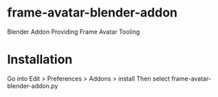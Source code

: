 # frame-avatar-blender-addon
Blender Addon Providing Frame Avatar Tooling

# Installation
Go into Edit > Preferences > Addons > install
Then select frame-avatar-blender-addon.py